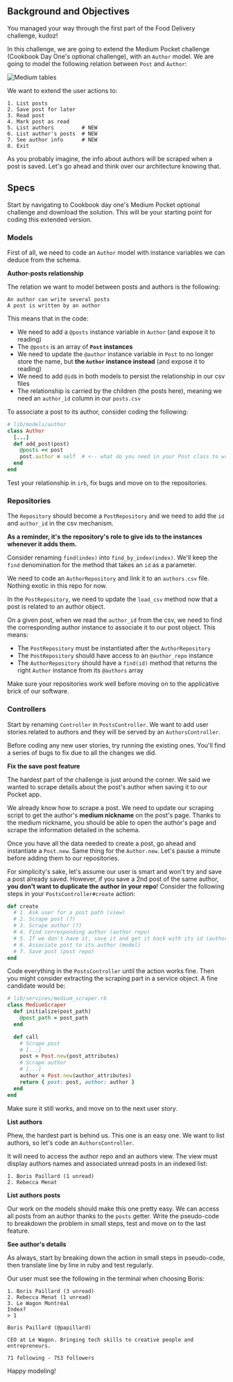 ## Background and Objectives

You managed your way through the first part of the Food Delivery challenge, kudoz!

In this challenge, we are going to extend the Medium Pocket challenge (Cookbook Day One's optional challenge), with an `Author` model. We are going to model the following relation between `Post` and `Author`:

![Medium tables](https://raw.githubusercontent.com/lewagon/fullstack-images/master/oop/medium_pocket_tables.png)

We want to extend the user actions to:

```
1. List posts
2. Save post for later
3. Read post
4. Mark post as read
5. List authors         # NEW
6. List author's posts  # NEW
7. See author info      # NEW
8. Exit
```

As you probably imagine, the info about authors will be scraped when a post is saved. Let's go ahead and think over our architecture knowing that.

## Specs

Start by navigating to Cookbook day one's Medium Pocket optional challenge and download the solution. This will be your starting point for coding this extended version.

### Models

First of all, we need to code an `Author` model with instance variables we can deduce from the schema.

**Author-posts relationship**

The relation we want to model between posts and authors is the following:

```
An author can write several posts
A post is written by an author
```

This means that in the code:

- We need to add a `@posts` instance variable in `Author` (and expose it to reading)
- The `@posts` is an array of **`Post` instances**
- We need to update the `@author` instance variable in `Post` to no longer store the name, but **the `Author` instance instead** (and expose it to reading)
- We need to add `@id`s in both models to persist the relationship in our csv files
- The relationship is carried by the children (the posts here), meaning we need an `author_id` column in our `posts.csv`

To associate a post to its author, consider coding the following:

```ruby
# lib/models/author
class Author
  [...]
  def add_post(post)
    @posts << post
    post.author = self  # <-- what do you need in your Post class to write this?
  end
end
```

Test your relationship in `irb`, fix bugs and move on to the repositories.

### Repositories

The `Repository` should become a `PostRepository` and we need to add the `id` and `author_id` in the csv mechanism.

**As a reminder, it's the repository's role to give ids to the instances whenever it adds them.**

Consider renaming `find(index)` into `find_by_index(index)`. We'll keep the `find` denomination for the method that takes an `id` as a parameter.

We need to code an `AuthorRepository` and link it to an `authors.csv` file. Nothing exotic in this repo for now.

In the `PostRepository`, we need to update the `load_csv` method now that a post is related to an author object.

On a given post, when we read the `author_id` from the csv, we need to find the corresponding author instance to associate it to our post object. This means:

- The `PostRepository` must be instantiated after the `AuthorRepository`
- The `PostRepository` should have access to an `@author_repo` instance
- The `AuthorRepository` should have a `find(id)` method that returns the right `Author` instance from its `@authors` array

Make sure your repositories work well before moving on to the applicative brick of our software.


### Controllers

Start by renaming `Controller` in `PostsController`. We want to add user stories related to authors and they will be served by an `AuthorsController`.

Before coding any new user stories, try running the existing ones. You'll find a series of bugs to fix due to all the changes we did.

**Fix the save post feature**

The hardest part of the challenge is just around the corner. We said we wanted to scrape details about the post's author when saving it to our Pocket app.

We already know how to scrape a post. We need to update our scraping script to get the author's **medium nickname** on the post's page.
Thanks to the medium nickname, you should be able to open the author's page and scrape the information detailed in the schema.

Once you have all the data needed to create a post, go ahead and instantiate a `Post.new`. Same thing for the `Author.new`. Let's pause a minute before adding them to our repositories.

For simplicity's sake, let's assume our user is smart and won't try and save a post already saved. However, if you save a 2nd post of the same author, **you don't want to duplicate the author in your repo**! Consider the following steps in your `PostsController#create` action:

```ruby
def create
  # 1. Ask user for a post path (view)
  # 2. Scrape post (?)
  # 3. Scrape author (?)
  # 4. Find corresponding author (author repo)
  # 5. If we don't have it, save it and get it back with its id (author repo)
  # 6. Associate post to its author (model)
  # 7. Save post (post repo)
end
```

Code everything in the `PostsController` until the action works fine. Then you might consider extracting the scraping part in a service object. A fine candidate would be:

```ruby
# lib/services/medium_scraper.rb
class MediumScraper
  def initialize(post_path)
    @post_path = post_path
  end

  def call
    # Scrape post
    # [...]
    post = Post.new(post_attributes)
    # Scrape author
    # [...]
    author = Post.new(author_attributes)
    return { post: post, author: author }
  end
end
```

Make sure it still works, and move on to the next user story.

**List authors**

Phew, the hardest part is behind us. This one is an easy one. We want to list authors, so let's code an `AuthorsController`.

It will need to access the author repo and an authors view. The view must display authors names and associated unread posts in an indexed list:

```
1. Boris Paillard (1 unread)
2. Rebecca Menat
```

**List authors posts**

Our work on the models should make this one pretty easy. We can access all posts from an author thanks to the `posts` getter. Write the pseudo-code to breakdown the problem in small steps, test and move on to the last feature.

**See author's details**

As always, start by breaking down the action in small steps in pseudo-code, then translate line by line in ruby and test regularly.

Our user must see the following in the terminal when choosing Boris:

```
1. Boris Paillard (3 unread)
2. Rebecca Menat (1 unread)
3. Le Wagon Montréal
Index?
> 1

Boris Paillard (@papillard)

CEO at Le Wagon. Bringing tech skills to creative people and entrepreneurs.

71 following - 753 followers
```

Happy modeling!

